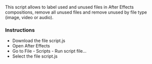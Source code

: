 This script allows to label used and unused files in After Effects compositions, remove all unused files and remove unused by file type (image, video or audio).

### Instructions
- Download the file script.js
- Open After Effects
- Go to File - Scripts - Run script file...
- Select the file script.js
